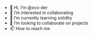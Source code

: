 - 👋 Hi, I’m @xco-der
- 👀 I’m interested in collaborating
- 🌱 I’m currently learning solidity
- 💞️ I’m looking to collaborate on projects
- 📫 How to reach me 

<!---
xco-der/xco-der is a ✨ special ✨ repository because its `README.md` (this file) appears on your GitHub profile.
You can click the Preview link to take a look at your changes.
--->
